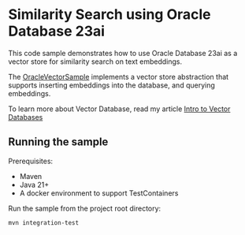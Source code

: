 # Similarity Search using Oracle Database 23ai

This code sample demonstrates how to use Oracle Database 23ai as a vector store for similarity search on text embeddings.

The [OracleVectorSample](src/main/java/com/example/OracleVectorSample.java) implements a vector store abstraction that supports inserting embeddings into the database, and querying embeddings.

To learn more about Vector Database, read my article [Intro to Vector Databases](https://medium.com/@anders.swanson.93/intro-to-vector-databases-9f4330c47ac0)

## Running the sample

Prerequisites:
- Maven
- Java 21+
- A docker environment to support TestContainers

Run the sample from the project root directory:

```shell
mvn integration-test
```